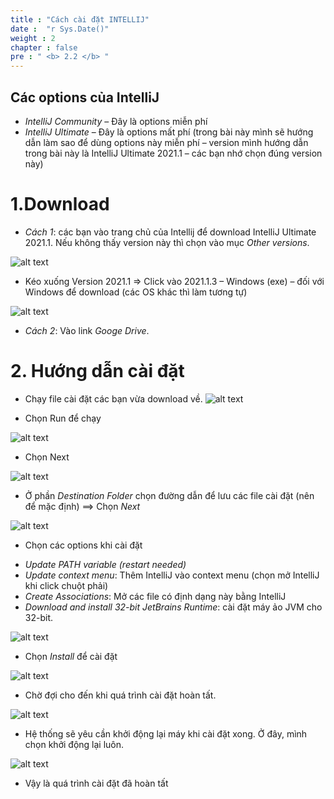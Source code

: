 ```yaml
---
title : "Cách cài đặt INTELLIJ"
date :  "r Sys.Date()" 
weight : 2 
chapter : false
pre : " <b> 2.2 </b> "
---
```




## Các options của IntelliJ

- *IntelliJ Community* – Đây là options miễn phí
- *IntelliJ Ultimate* – Đây là options mất phí (trong bài này mình sẽ hướng dẫn làm sao để dùng options này miễn phí – version mình hướng dẫn trong bài này là IntelliJ Ultimate 2021.1 – các bạn nhớ chọn đúng version này)

# 1.Download

+ *Cách 1*: các bạn vào trang chủ của Intellij để download IntelliJ Ultimate 2021.1. Nếu không thấy version này thì chọn vào mục *Other versions*.

![alt text](//images/2.1/image-001.png)
- Kéo xuống Version 2021.1 => Click vào 2021.1.3 – Windows (exe) – đối với Windows để download (các OS khác thì làm tương tự)

![alt text](/images/2.1/image-002.png)

+ *Cách 2*: Vào link *Googe Drive*.

# 2. Hướng dẫn cài đặt

- Chạy file cài đặt các bạn vừa download về.
![alt text](/images/2.1/image-003.png)

- Chọn Run để chạy

![alt text](/images/2.1/image-004.png)
- Chọn Next

![alt text](/images/2.1/image-005.png)

- Ở phần *Destination Folder* chọn đường dẫn để lưu các file cài đặt (nên để mặc định) ==> Chọn *Next*

![alt text](/images/2.1/image-006.png)

- Chọn các options khi cài đặt

+ *Update PATH variable (restart needed)*
+ *Update context menu*: Thêm IntelliJ vào context menu (chọn mở IntelliJ khi click chuột phải)
+ *Create Associations*: Mở các file có định dạng này bằng IntelliJ
+ *Download and install 32-bit JetBrains Runtime*: cài đặt máy ảo JVM cho 32-bit.

![alt text](/images/2.1/image-007.png)

- Chọn *Install* để cài đặt

![alt text](/images/2.1/image-008.png)
- Chờ đợi cho đến khi quá trình cài đặt hoàn tất.

![alt text](/images/2.1/image-009.png)

- Hệ thống sẽ yêu cần khởi động lại máy khi cài đặt xong. Ở đây, mình chọn khởi động lại luôn.

![alt text](/images/2.1/image-010.png)
- Vậy là quá trình cài đặt đã hoàn tất